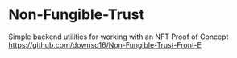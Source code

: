 # Non-Fungible-Trust

Simple backend utilities for working with an NFT Proof of Concept
https://github.com/downsd16/Non-Fungible-Trust-Front-E
